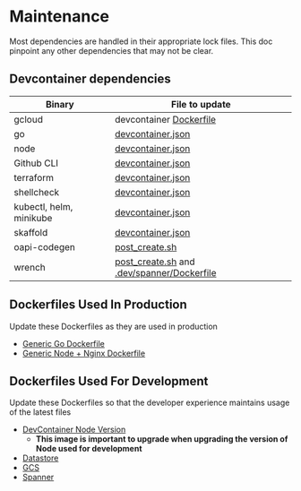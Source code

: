 # Maintenance

Most dependencies are handled in their appropriate lock files. This doc pinpoint
any other dependencies that may not be clear.

## Devcontainer dependencies

| Binary                  | File to update                                                                                              |
| ----------------------- | ----------------------------------------------------------------------------------------------------------- |
| gcloud                  | devcontainer [Dockerfile](../.devcontainer/Dockerfile)                                                      |
| go                      | [devcontainer.json](../.devcontainer/devcontainer.json)                                                     |
| node                    | [devcontainer.json](../.devcontainer/devcontainer.json)                                                     |
| Github CLI              | [devcontainer.json](../.devcontainer/devcontainer.json)                                                     |
| terraform               | [devcontainer.json](../.devcontainer/devcontainer.json)                                                     |
| shellcheck              | [devcontainer.json](../.devcontainer/devcontainer.json)                                                     |
| kubectl, helm, minikube | [devcontainer.json](../.devcontainer/devcontainer.json)                                                     |
| skaffold                | [devcontainer.json](../.devcontainer/devcontainer.json)                                                     |
| oapi-codegen            | [post_create.sh](../.devcontainer/post_create.sh)                                                           |
| wrench                  | [post_create.sh](../.devcontainer/post_create.sh) and [.dev/spanner/Dockerfile](../.dev/spanner/Dockerfile) |

## Dockerfiles Used In Production

Update these Dockerfiles as they are used in production

- [Generic Go Dockerfile](../images/go_service.Dockerfile)
- [Generic Node + Nginx Dockerfile](../images/nodejs_service.Dockerfile)

## Dockerfiles Used For Development

Update these Dockerfiles so that the developer experience maintains usage of the latest files

- [DevContainer Node Version](../.devcontainer/Dockerfile)
  - **This image is important to upgrade when upgrading the version of Node used for development**
- [Datastore](../.dev/datastore/Dockerfile)
- [GCS](../.dev/gcs/Dockerfile)
- [Spanner](../.dev/spanner/Dockerfile)

